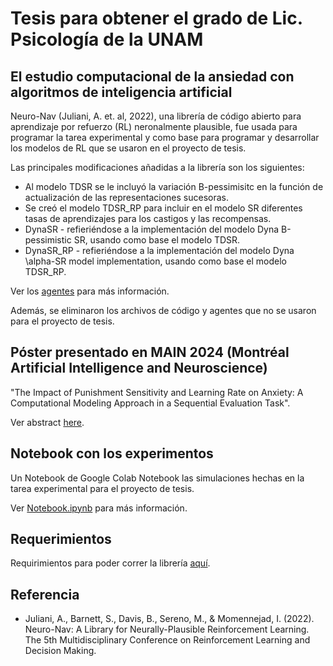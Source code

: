 # Tesis para obtener el grado de Lic. Psicología de la UNAM
## El estudio computacional de la ansiedad con algoritmos de inteligencia artificial

Neuro-Nav (Juliani, A. et. al, 2022), una librería de código abierto para aprendizaje por refuerzo (RL) neronalmente plausible, fue usada para programar la tarea experimental y como base para programar y desarrollar los modelos de RL que se usaron en el proyecto de tesis.   

Las principales modificaciones añadidas a la librería son los siguientes:  

- Al modelo TDSR se le incluyó la variación B-pessimisitc en la función de actualización de las representaciones sucesoras.
- Se creó el modelo TDSR_RP para incluir en el modelo SR diferentes tasas de aprendizajes para los castigos y las recompensas. 
- DynaSR - refieriéndose a la implementación del modelo Dyna B-pessimistic SR, usando como base el modelo TDSR. 
- DynaSR_RP - refieriéndose a la implementación del modelo Dyna \alpha-SR model implementation, usando como base el modelo TDSR_RP.

Ver los [agentes](https://github.com/Alicia-MJ/tesis-modelamiento-computacional-de-la-ansiedad/tree/main/neuronav/agents) para más información.

Además, se eliminaron los archivos de código y agentes que no se usaron para el proyecto de tesis. 

## Póster presentado en MAIN 2024 (Montréal Artificial Intelligence and Neuroscience)

"The Impact of Punishment Sensitivity and Learning Rate on Anxiety: A Computational Modeling Approach in a Sequential Evaluation Task".

Ver abstract [here](https://www.main2024.org/abstracts).

## Notebook con los experimentos

Un Notebook de Google Colab Notebook las simulaciones hechas en la tarea experimental para el proyecto de tesis. 

Ver [Notebook.ipynb](./Notebook.ipynb) para más información.


## Requerimientos

Requirimientos para poder correr la librería [aquí](./setup.py).





## Referencia


* Juliani, A., Barnett, S., Davis, B., Sereno, M., & Momennejad, I. (2022). Neuro-Nav: A Library for Neurally-Plausible Reinforcement Learning. The 5th Multidisciplinary Conference on Reinforcement Learning and Decision Making.


